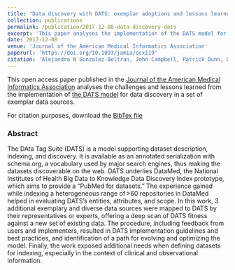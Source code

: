 ```yaml
---
title: "Data discovery with DATS: exemplar adoptions and lessons learned"
collection: publications
permalink: /publication/2017-12-08-data-discovery-dats
excerpt: 'This paper analyses the implementation of the DATS model for data discovery in a set of exemplar data sources'
date: 2017-12-08
venue: 'Journal of the American Medical Informatics Association'
paperurl: 'https://doi.org/10.1093/jamia/ocx119'
citation: 'Alejandra N Gonzalez-Beltran, John Campbell, Patrick Dunn, Diana Guijarro, Sanda Ionescu, Hyeoneui Kim, Jared Lyle, Jeffrey Wiser, Susanna-Assunta Sansone, Philippe Rocca-Serra. "Data discovery with DATS: exemplar adoptions and lessons learned"  Journal of the American Medical Informatics Association, Volume 25, Issue 1, 1 January 2018, Pages 13–16, https://doi.org/10.1093/jamia/ocx119'
---
```


This open access paper published in the [Journal of the American Medical Informatics Association](https://doi.org/10.1093/jamia/ocx119) analyses the challenges and lessons learned from the implementation of [the DATS model](http://github.com/datatagsuite/) for data discovery in a set of exemplar data sources.

For citation purposes, download the [BibTex file](https://agbeltran.github.io/publications/bibtex/2017-12-08-data-discovery-dats.bib)

### Abstract

The DAta Tag Suite (DATS) is a model supporting dataset description, indexing, and discovery. It is available as an annotated serialization with schema.org, a vocabulary used by major search engines, thus making the datasets discoverable on the web. DATS underlies DataMed, the National Institutes of Health Big Data to Knowledge Data Discovery Index prototype, which aims to provide a “PubMed for datasets.” The experience gained while indexing a heterogeneous range of >60 repositories in DataMed helped in evaluating DATS’s entities, attributes, and scope. In this work, 3 additional exemplary and diverse data sources were mapped to DATS by their representatives or experts, offering a deep scan of DATS fitness against a new set of existing data. The procedure, including feedback from users and implementers, resulted in DATS implementation guidelines and best practices, and identification of a path for evolving and optimizing the model. Finally, the work exposed additional needs when defining datasets for indexing, especially in the context of clinical and observational information.